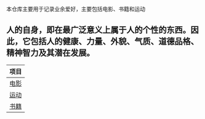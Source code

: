 本仓库主要用于记录业余爱好，主要包括电影、书籍和运动



## 人的自身，即在最广泛意义上属于人的个性的东西。因此，它包括人的健康、力量、外貌、气质、道德品格、精神智力及其潜在发展。



| 项目                                                         |
| ------------------------------------------------------------ |
| [电影](https://github.com/hzchenxiaobin/Hobby/blob/main/%E7%94%B5%E5%BD%B1.md) |
| [运动](https://github.com/hzchenxiaobin/Hobby/blob/main/%E8%BF%90%E5%8A%A8.md) |
| [书籍](https://github.com/hzchenxiaobin/Hobby/blob/main/%E4%B9%A6%E7%B1%8D.md) |

